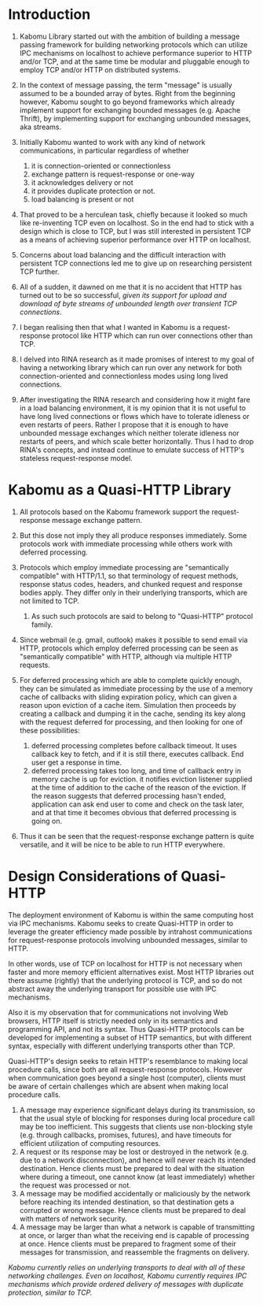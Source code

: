 # Introduction

1. Kabomu Library started out with the ambition of building a message passing framework for building networking protocols which can utilize IPC mechanisms on localhost to achieve performance superior to HTTP and/or TCP, and at the same time be modular and pluggable enough to employ TCP and/or HTTP on distributed systems.
2. In the context of message passing, the term "message" is usually assumed to be a bounded array of bytes. Right from the beginning however, Kabomu sought to go beyond frameworks which already implement support for exchanging bounded messages (e.g. Apache Thrift), by implementing support for exchanging unbounded messages, aka streams.
3. Initially Kabomu wanted to work with any kind of network communications, in particular regardless of whether

   1. it is connection-oriented or connectionless
   2. exchange pattern is request-response or one-way
   1. it acknowledges delivery or not
   2. it provides duplicate protection or not.
   1. load balancing is present or not

4. That proved to be a herculean task, chiefly because it looked so much like re-inventing TCP even on localhost. So in the end had to stick with a design which is close to TCP, but I was still interested in persistent TCP as a means of achieving superior performance over HTTP on localhost.
5. Concerns about load balancing and the difficult interaction with persistent TCP connections led me to give up on researching persistent TCP further.
6. All of a sudden, it dawned on me that it is no accident that HTTP has turned out to be so successful, *given its support for upload and download of byte streams of unbounded length over transient TCP connections*.
7. I began realising then that what I wanted in Kabomu is a request-response protocol like HTTP which can run over connections other than TCP.
8. I delved into RINA research as it made promises of interest to my goal of having a networking library which can run over any network for both connection-oriented and connectionless modes using long lived connections.
9. After investigating the RINA research and considering how it might fare in a load balancing environment, it is my opinion that it is not useful to have long lived connections or flows which have to tolerate idleness or even restarts of peers. Rather I propose that it is enough to have unbounded message exchanges which neither tolerate idleness nor restarts of peers, and which scale better horizontally. Thus I had to drop RINA's concepts, and instead continue to emulate success of HTTP's stateless request-response model.

# Kabomu as a Quasi-HTTP Library

1. All protocols based on the Kabomu framework support the request-response message exchange pattern.
2. But this dose not imply they all produce responses immediately. Some protocols work with immediate processing while others work with deferred processing.
3. Protocols which employ immediate processing are "semantically compatible" with HTTP/1.1, so that terminology of request methods, response status codes, headers, and chunked request and response bodies apply. They differ only in their underlying transports, which are not limited to TCP.
   1. As such such protocols are said to belong to "Quasi-HTTP" protocol family.
6.  Since webmail (e.g. gmail, outlook) makes it possible to send email via HTTP, protocols which employ deferred processing can be seen as "semantically compatible" with HTTP, although via multiple HTTP requests.
8. For deferred processing which are able to complete quickly enough, they can be simulated as immediate processing by the use of a memory cache of callbacks with sliding expiration policy, which can given a reason upon eviction of a cache item. Simulation then proceeds by creating a callback and dumping it in the cache, sending its key along with the request deferred for processing, and then looking for one of these possibilities:

   1. deferred processing completes before callback timeout. It uses callback key to fetch, and if it is still there, executes callback. End user get a response in time.
   2. deferred processing takes too long, and time of callback entry in memory cache is up for eviction. it notifies eviction listener supplied at the time of addition to the cache of the reason of the eviction. If the reason suggests that deferred processing hasn't ended, application can ask end user to come and check on the task later, and at that time it becomes obvious that deferred processing is going on.

9. Thus it can be seen that the request-response exchange pattern is quite versatile, and it will be nice to be able to run HTTP everywhere.

# Design Considerations of Quasi-HTTP

The deployment environment of Kabomu is within the same computing host via IPC mechanisms. Kabomu seeks to create Quasi-HTTP in order to leverage the greater efficiency made possible by intrahost communications for request-response protocols involving unbounded messages, similar to HTTP. 

In other words, use of TCP on localhost for HTTP is not necessary when faster and more memory efficient alternatives exist. Most HTTP libraries out there assume (rightly) that the underlying protocol is TCP, and so do not abstract away the underlying transport for possible use with IPC mechanisms.

Also it is my observation that for communications not involving Web browsers, HTTP itself is strictly needed only in its semantics and programming API, and not its syntax. Thus Quasi-HTTP protocols can be developed for implementing a subset of HTTP semantics, but with different syntax, especially with different underlying transports other than TCP.

Quasi-HTTP's design seeks to retain HTTP's resemblance to making local procedure calls, since both are all request-response protocols. However when communication goes beyond a single host (computer), clients must be aware of certain challenges which are absent when making local procedure calls.

1. A message may experience significant delays during its transmission, so that the usual style of blocking for responses during local procedure call may be too inefficient. This suggests that clients use non-blocking style (e.g. through callbacks, promises, futures), and have timeouts for efficient utilization of computing resources.
2. A request or its response may be lost or destroyed in the network (e.g. due to a network disconnection), and hence will never reach its intended destination. Hence clients must be prepared to deal with the situation where during a timeout, one cannot know (at least immediately) whether the request was processed or not.
3. A message may be modified accidentally or maliciously by the network before reaching its intended destination, so that destination gets a corrupted or wrong message. Hence clients must be prepared to deal with matters of network security.
3. A message may be larger than what a network is capable of transmitting at once, or larger than what the receiving end is capable of processing at once. Hence clients must be prepared to fragment some of their messages for transmission, and reassemble the fragments on delivery.

*Kabomu currently relies on underlying transports to deal with all of these networking challenges. Even on localhost, Kabomu currently requires IPC mechanisms which provide ordered delivery of messages with duplicate protection, similar to TCP.*